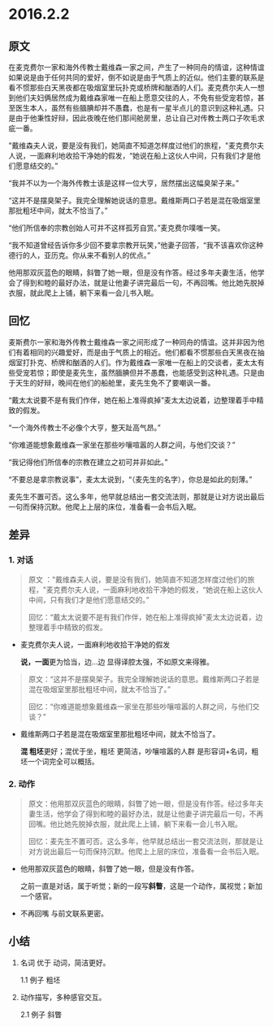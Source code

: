 # 2016.2.2

## 原文

在麦克费尔一家和海外传教士戴维森一家之间，产生了一种同舟的情谊，这种情谊如果说是由于任何共同的爱好，倒不如说是由于气质上的近似。他们主要的联系是看不惯那些白天黑夜都在吸烟室里玩扑克或桥牌和酗酒的人们。麦克费尔夫人一想到他们夫妇俩居然成为戴维森家唯一在船上愿意交往的人，不免有些受宠若惊，甚至医生本人，虽然有些腼腆却并不愚蠢，也是有一星半点儿的意识到这种礼遇。只是由于他秉性好辩，因此夜晚在他们那间舱房里，总让自己对传教士两口子吹毛求疵一番。

"戴维森夫人说，要是没有我们，她简直不知道怎样度过他们的旅程，"麦克费尔夫人说，一面麻利地收拾干净她的假发，“她说在船上这伙人中间，只有我们才是他们愿意结交的。”

“我并不以为一个海外传教士该是这样一位大亨，居然摆出这幅臭架子来。”

“这并不是摆臭架子。我完全理解她说话的意思。戴维斯两口子若是混在吸烟室里那批粗坯中间，就太不恰当了。”

“他们所信奉的宗教创始人可并不这样孤芳自赏。”麦克费尔噗嗤一笑。

“我不知道曾经告诉你多少回不要拿宗教开玩笑，”他妻子回答，“我不该喜欢你这种德行的人，亚历克。你从来不看别人的优点。”

他用那双灰蓝色的眼睛，斜瞥了她一眼，但是没有作答。经过多年夫妻生活，他学会了得到和睦的最好办法，就是让他妻子讲完最后一句，不再回嘴。他比她先脱掉衣服，就此爬上上铺，躺下来看一会儿书入眠。



## 回忆

麦斯费尓一家和海外传教士戴维森一家之间形成了一种同舟的情谊。这并非因为他们有着相同的兴趣爱好，而是由于气质上的相近。他们都看不惯那些白天黑夜在抽烟室打扑克、桥牌和酗酒的人们。作为戴维森一家唯一在船上的交谈者，麦太太有些受宠若惊；即使是麦先生，虽然腼腆但并不愚蠢，也能感受到这种礼遇。只是由于天生的好辩，晚间在他们的船舱里，麦先生免不了要嘲讽一番。

“戴太太说要不是有我们作伴，她在船上准得疯掉”麦太太边说着，边整理着手中精致的假发。

“一个海外传教士不必像个大亨，整天趾高气昂。”

“你难道能想象戴维森一家坐在那些吵嚷喧嚣的人群之间，与他们交谈？”

“我记得他们所信奉的宗教在建立之初可并非如此。”

“不要总是拿宗教说事”，麦太太说到，“（麦先生的名字），你总是如此的刻薄。”

麦先生不置可否。这么多年，他早就总结出一套交流法则，那就是让对方说出最后一句而保持沉默。他爬上上层的床位，准备看一会书后入眠。


## 差异

### 1. 对话

> 原文 ："戴维森夫人说，要是没有我们，她简直不知道怎样度过他们的旅程，"麦克费尔夫人说，一面麻利地收拾干净她的假发，“她说在船上这伙人中间，只有我们才是他们愿意结交的。”
> 
> 回忆：“戴太太说要不是有我们作伴，她在船上准得疯掉”麦太太边说着，边整理着手中精致的假发。

- 麦克费尔夫人说，一面麻利地收拾干净她的假发

    **说，一面**更为恰当，边…边 显得译腔太强，不如原文来得雅。

> 原文：“这并不是摆臭架子。我完全理解她说话的意思。戴维斯两口子若是混在吸烟室里那批粗坯中间，就太不恰当了。”
> 
> 回忆：“你难道能想象戴维森一家坐在那些吵嚷喧嚣的人群之间，与他们交谈？”

- 戴维斯两口子若是混在吸烟室里那批粗坯中间，就太不恰当了。

    **混 粗坯**更好；混优于坐，粗坯 更简洁，吵嚷喧嚣的人群 是形容词+名词，粗坯一个词完全可以概括。
    
### 2. 动作

> 原文：他用那双灰蓝色的眼睛，斜瞥了她一眼，但是没有作答。经过多年夫妻生活，他学会了得到和睦的最好办法，就是让他妻子讲完最后一句，不再回嘴。他比她先脱掉衣服，就此爬上上铺，躺下来看一会儿书入眠。
> 
> 回忆：麦先生不置可否。这么多年，他早就总结出一套交流法则，那就是让对方说出最后一句而保持沉默。他爬上上层的床位，准备看一会书后入眠。

- 他用那双灰蓝色的眼睛，斜瞥了她一眼，但是没有作答。

    之前一直是对话，属于听觉；新的一段写**斜瞥**，这是一个动作，属视觉；新加一个感官。
    
- 不再回嘴 与前文联系更密。

## 小结

1. 名词 优于 动词，简洁更好。
    
    1.1 例子 粗坯 
    
2. 动作描写，多种感官交互。

    2.1 例子 斜瞥
